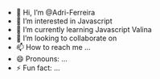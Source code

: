 - 👋 Hi, I’m @Adri-Ferreira
- 👀 I’m interested in Javascript 
- 🌱 I’m currently learning Javascript Valina
- 💞️ I’m looking to collaborate on 
- 📫 How to reach me ...
- 😄 Pronouns: ...
- ⚡ Fun fact: ...

<!---
Adri-Ferreira/Adri-Ferreira is a ✨ special ✨ repository because its `README.md` (this file) appears on your GitHub profile.
You can click the Preview link to take a look at your changes.
--->
